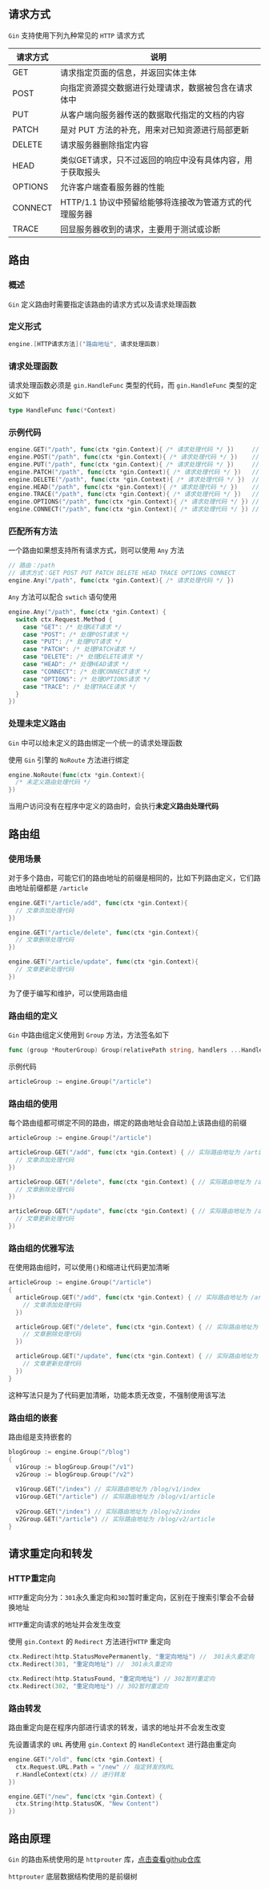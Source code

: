 ## 请求方式

`Gin` 支持使用下列九种常见的 `HTTP` 请求方式

| 请求方式 | 说明                                                      |
| -------- | --------------------------------------------------------- |
| GET      | 请求指定页面的信息，并返回实体主体                        |
| POST     | 向指定资源提交数据进行处理请求，数据被包含在请求体中      |
| PUT      | 从客户端向服务器传送的数据取代指定的文档的内容            |
| PATCH    | 是对 PUT 方法的补充，用来对已知资源进行局部更新           |
| DELETE   | 请求服务器删除指定内容                                    |
| HEAD     | 类似GET请求，只不过返回的响应中没有具体内容，用于获取报头 |
| OPTIONS  | 允许客户端查看服务器的性能                                |
| CONNECT  | HTTP/1.1 协议中预留给能够将连接改为管道方式的代理服务器   |
| TRACE    | 回显服务器收到的请求，主要用于测试或诊断                  |



## 路由

### 概述

`Gin` 定义路由时需要指定该路由的请求方式以及请求处理函数

### 定义形式

```go
engine.[HTTP请求方法]("路由地址", 请求处理函数)
```

### 请求处理函数

请求处理函数必须是 `gin.HandleFunc` 类型的代码，而 `gin.HandleFunc` 类型的定义如下

```go
type HandleFunc func(*Context)
```

### 示例代码

```go
engine.GET("/path", func(ctx *gin.Context){ /* 请求处理代码 */ })     // 路由：/path，请求方式：GET
engine.POST("/path", func(ctx *gin.Context){ /* 请求处理代码 */ })    // 路由：/path，请求方式：POST
engine.PUT("/path", func(ctx *gin.Context){ /* 请求处理代码 */ })     // 路由：/path，请求方式：PUT
engine.PATCH("/path", func(ctx *gin.Context){ /* 请求处理代码 */ })   // 路由：/path，请求方式：PATCH
engine.DELETE("/path", func(ctx *gin.Context){ /* 请求处理代码 */ })  // 路由：/path，请求方式：DELETE
engine.HEAD("/path", func(ctx *gin.Context){ /* 请求处理代码 */ })    // 路由：/path，请求方式：HEAD
engine.TRACE("/path", func(ctx *gin.Context){ /* 请求处理代码 */ })   // 路由：/path，请求方式：TRACE
engine.OPTIONS("/path", func(ctx *gin.Context){ /* 请求处理代码 */ }) // 路由：/path，请求方式：OPTIONS
engine.CONNECT("/path", func(ctx *gin.Context){ /* 请求处理代码 */ }) // 路由：/path，请求方式：CONNECT
```

### 匹配所有方法

一个路由如果想支持所有请求方式，则可以使用 `Any` 方法

```go
// 路由：/path
// 请求方式：GET POST PUT PATCH DELETE HEAD TRACE OPTIONS CONNECT
engine.Any("/path", func(ctx *gin.Context){ /* 请求处理代码 */ }) 
```

`Any` 方法可以配合 `swtich` 语句使用

```go
engine.Any("/path", func(ctx *gin.Context) {
  switch ctx.Request.Method {
    case "GET": /* 处理GET请求 */
    case "POST": /* 处理POST请求 */
    case "PUT": /* 处理PUT请求 */
    case "PATCH": /* 处理PATCH请求 */
    case "DELETE": /* 处理DELETE请求 */
    case "HEAD": /* 处理HEAD请求 */
    case "CONNECT": /* 处理CONNECT请求 */
    case "OPTIONS": /* 处理OPTIONS请求 */
    case "TRACE": /* 处理TRACE请求 */
  }
})
```

### 处理未定义路由

`Gin` 中可以给未定义的路由绑定一个统一的请求处理函数

使用 `Gin` 引擎的 `NoRoute` 方法进行绑定

```go
engine.NoRoute(func(ctx *gin.Context){
  /* 未定义路由处理代码 */
})
```

当用户访问没有在程序中定义的路由时，会执行**未定义路由处理代码**



## 路由组

### 使用场景

对于多个路由，可能它们的路由地址的前缀是相同的，比如下列路由定义，它们路由地址前缀都是 `/article`

```go
engine.GET("/article/add", func(ctx *gin.Context){
  // 文章添加处理代码
})

engine.GET("/article/delete", func(ctx *gin.Context){
  // 文章删除处理代码
})

engine.GET("/article/update", func(ctx *gin.Context){
  // 文章更新处理代码
})
```

为了便于编写和维护，可以使用路由组

### 路由组的定义

`Gin` 中路由组定义使用到 `Group` 方法，方法签名如下

```go
func (group *RouterGroup) Group(relativePath string, handlers ...HandlerFunc) *RouterGroup
```

示例代码

```go
articleGroup := engine.Group("/article")
```

### 路由组的使用

每个路由组都可绑定不同的路由，绑定的路由地址会自动加上该路由组的前缀

```go
articleGroup := engine.Group("/article")

articleGroup.GET("/add", func(ctx *gin.Context) { // 实际路由地址为 /article/add
  // 文章添加处理代码
})

articleGroup.GET("/delete", func(ctx *gin.Context) { // 实际路由地址为 /article/delete
  // 文章删除处理代码
})

articleGroup.GET("/update", func(ctx *gin.Context) { // 实际路由地址为 /article/update
  // 文章更新处理代码
})
```

### 路由组的优雅写法

在使用路由组时，可以使用`{}`和缩进让代码更加清晰

```go
articleGroup := engine.Group("/article")
{
  articleGroup.GET("/add", func(ctx *gin.Context) { // 实际路由地址为 /article/add
    // 文章添加处理代码
  })

  articleGroup.GET("/delete", func(ctx *gin.Context) { // 实际路由地址为 /article/delete
    // 文章删除处理代码
  })

  articleGroup.GET("/update", func(ctx *gin.Context) { // 实际路由地址为 /article/update
    // 文章更新处理代码
  })
}
```

这种写法只是为了代码更加清晰，功能本质无改变，不强制使用该写法

### 路由组的嵌套

路由组是支持嵌套的

```go
blogGroup := engine.Group("/blog")
{
  v1Group := blogGroup.Group("/v1")
  v2Group := blogGroup.Group("/v2")
  
  v1Group.GET("/index") // 实际路由地址为 /blog/v1/index
  v1Group.GET("/article") // 实际路由地址为 /blog/v1/article
  
  v2Group.GET("/index") // 实际路由地址为 /blog/v2/index
  v2Group.GET("/article") // 实际路由地址为 /blog/v2/article
}
```



## 请求重定向和转发

### HTTP重定向

`HTTP`重定向分为：`301`永久重定向和`302`暂时重定向，区别在于搜索引擎会不会替换地址

`HTTP`重定向请求的地址并会发生改变

使用 `gin.Context` 的 `Redirect` 方法进行`HTTP` 重定向

```go
ctx.Redirect(http.StatusMovePermanently, "重定向地址") //  301永久重定向
ctx.Redirect(301, "重定向地址") //  301永久重定向

ctx.Redirect(http.StatusFound, "重定向地址") // 302暂时重定向
ctx.Redirect(302, "重定向地址") // 302暂时重定向
```

### 路由转发

路由重定向是在程序内部进行请求的转发，请求的地址并不会发生改变

先设置请求的 `URL` 再使用 `gin.Context` 的 `HandleContext` 进行路由重定向

```go
engine.GET("/old", func(ctx *gin.Context) {
  ctx.Request.URL.Path = "/new" // 指定转发的URL
  r.HandleContext(ctx) // 进行转发
})

engine.GET("/new", func(ctx *gin.Context) {
  ctx.String(http.StatusOK, "New Content")
})
```



## 路由原理

`Gin` 的路由系统使用的是 `httprouter` 库，[点击查看github仓库](https://github.com/julienschmidt/httprouter)

`httprouter` 底层数据结构使用的是前缀树